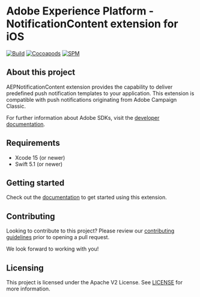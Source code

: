 # Adobe Experience Platform - NotificationContent extension for iOS

[![Build](https://github.com/adobe/aepsdk-ui-ios/actions/workflows/build.yml/badge.svg)](https://github.com/adobe/aepsdk-ui-ios/actions/workflows/build.yml)
[![Cocoapods](https://img.shields.io/github/v/release/adobe/aepsdk-ui-ios?label=CocoaPods&logo=apple&logoColor=white&color=orange&sort=semver)](https://cocoapods.org/pods/AEPNotificationContent)
[![SPM](https://img.shields.io/github/v/release/adobe/aepsdk-ui-ios?label=SPM&logo=apple&logoColor=white&color=orange&sort=semver)](https://github.com/adobe/aepsdk-ui-ios/releases)

## About this project

AEPNotificationContent extension provides the capability to deliver predefined push notification templates to your application. This extension is compatible with push notifications originating from Adobe Campaign Classic.

For further information about Adobe SDKs, visit the [developer documentation](https://developer.adobe.com/client-sdks/documentation/).

## Requirements

- Xcode 15 (or newer)
- Swift 5.1 (or newer)

## Getting started

Check out the [documentation](./Documentation/README.md) to get started using this extension.

## Contributing

Looking to contribute to this project? Please review our [contributing guidelines](./.github/CONTRIBUTING.md) prior to opening a pull request.

We look forward to working with you!

## Licensing

This project is licensed under the Apache V2 License. See [LICENSE](./LICENSE) for more information.
